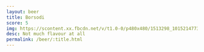 ```yaml
---
layout: beer
title: Borsodi
score: 5
img: https://scontent.xx.fbcdn.net/v/t1.0-0/p480x480/1513298_10152147733513745_1123080804_n.jpg?oh=c0a13831a3026016c20cdc2df4409aa2&oe=588D27D7
desc: Not much flavour at all
permalink: /beer/:title.html
---
```

